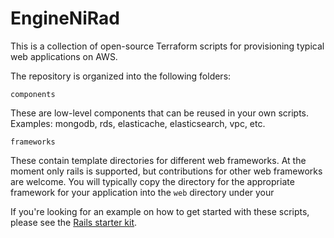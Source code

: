 # EngineNiRad

This is a collection of open-source Terraform scripts for provisioning typical web applications on AWS.

The repository is organized into the following folders:

`components`

These are low-level components that can be reused in your own scripts. Examples: mongodb, rds, elasticache, elasticsearch, vpc, etc.

`frameworks`

These contain template directories for different web frameworks. At the moment only rails is supported, but contributions for other web frameworks are welcome.  You will typically copy the directory for the appropriate framework for your application into the `web` directory under your 

If you're looking for an example on how to get started with these scripts, please see the [Rails starter kit](https://github.com/radamanthus/EngineNiRad-rails-starterkit).